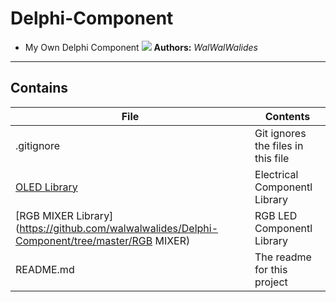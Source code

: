 # Delphi-Component
- My Own Delphi Component
![](Delphi-Component.jpg)
**Authors:**  *WalWalWalides*
------

## Contains

| File | Contents | 
| --- | --- |
| .gitignore | Git ignores the files in this file |
|[OLED Library](https://github.com/walwalwalides/Delphi-Component/tree/master/OLED%20Library) | Electrical Componentl Library|
|[RGB MIXER Library](https://github.com/walwalwalides/Delphi-Component/tree/master/RGB MIXER) | RGB LED Componentl Library|
| README.md | The readme for this project
